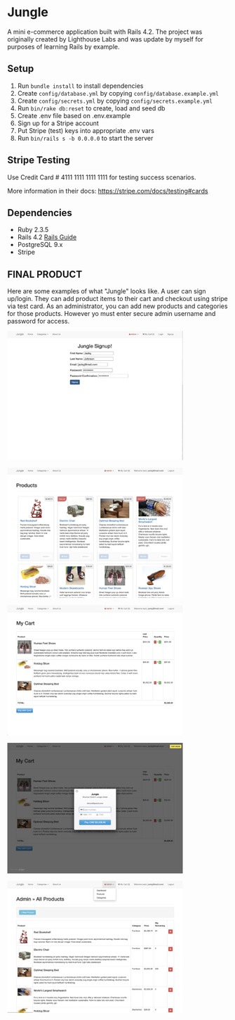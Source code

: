 # Jungle
A mini e-commerce application built with Rails 4.2. The project was originally created by Lighthouse Labs and was update by myself for purposes of learning Rails by example.

## Setup

1. Run `bundle install` to install dependencies
2. Create `config/database.yml` by copying `config/database.example.yml`
3. Create `config/secrets.yml` by copying `config/secrets.example.yml`
4. Run `bin/rake db:reset` to create, load and seed db
5. Create .env file based on .env.example
6. Sign up for a Stripe account
7. Put Stripe (test) keys into appropriate .env vars
8. Run `bin/rails s -b 0.0.0.0` to start the server

## Stripe Testing

Use Credit Card # 4111 1111 1111 1111 for testing success scenarios.

More information in their docs: <https://stripe.com/docs/testing#cards>

## Dependencies

* Ruby 2.3.5
* Rails 4.2 [Rails Guide](http://guides.rubyonrails.org/v4.2/)
* PostgreSQL 9.x
* Stripe


## FINAL PRODUCT
Here are some examples of what "Jungle" looks like. A user can sign up/login. They can add product items to their cart and checkout using stripe via test card. As an administrator, you can add new products and categories for those products. However yo must enter secure admin username and password for access.

<img alt="signup page" width="400" src="https://github.com/KatieHerda/jungle/blob/master/docs/signup.png?raw=true"> <img/>

<img alt="home page" width="400" src="https://github.com/KatieHerda/jungle/blob/master/docs/home_page.png?raw=true"> <img/>

<img alt="my cart page" width="400" src="https://github.com/KatieHerda/jungle/blob/master/docs/my_cart.png?raw=true"> <img/>

<img alt="check out with stripe" width="400" src="https://github.com/KatieHerda/jungle/blob/master/docs/checkout.png?raw=true"> <img/>

<img alt="admin products page" width="400" src="https://github.com/KatieHerda/jungle/blob/master/docs/admin_products.png?raw=true"> <img/>